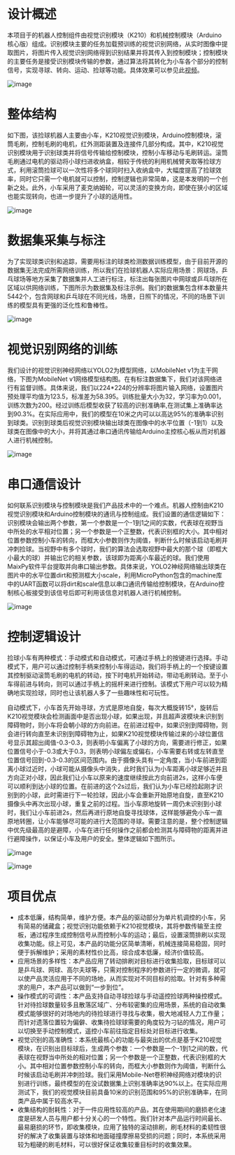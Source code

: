 设计概述
=====
本项目于的机器人控制组件由视觉识别模块（K210）和机械控制模块（Arduino核心版）组成。识别模块主要的任务加载预训练的视觉识别网络，从实时图像中提取图片，将图片传入视觉识别网络得到识别结果并将其传入到控制模块；控制模块的主要任务是接受识别模块传输的参数，通过算法将其转化为小车各个部分的控制信号，实现寻球、转向、运动、捡球等功能。具体效果可以参见此[视频](https://www.bilibili.com/video/BV1ns4y1y7rU/?spm_id_from=333.999.0.0&vd_source=9b9dcd102e56ba01089d3a184f046590https://www.bilibili.com/video/BV1ns4y1y7rU/?spm_id_from=333.999.0.0&vd_source=9b9dcd102e56ba01089d3a184f046590)。

![image](https://github.com/TongZhao1030/Whirlwind/assets/164134563/5978b214-b1d0-4dc8-856b-31a00c1185c0 "技术模块组成")


整体结构
=====
如下图，该捡球机器人主要由小车，K210视觉识别模块，Arduino控制模块，滚筒毛刷，控制毛刷的电机，红外测距装置及连接件几部分构成。其中，K210视觉识别模块用于识别球类并将信号传输给控制模块，控制小车移动与毛刷转运。滚筒毛刷通过电机的驱动将小球扫进收纳盒，相较于传统的利用机械臂夹取等捡球方式，利用滚筒捡球可以一次性将多个球同时扫入收纳盒中，大幅度提高了捡球效率，同时它只需一个电机就可以控制，控制逻辑也非常简单，这是本发明的一个创新之处。此外，小车采用了麦克纳姆轮，可以灵活的变换方向，即使在狭小的区域也能实现转向，也进一步提升了小球的适用性。

![image](https://github.com/TongZhao1030/Whirlwind/assets/164134563/ac5051bc-1c97-403f-b8fb-c6c099895be5 "捡球机器人的整体结构")

数据集采集与标注
=====
为了实现球类识别和追踪，需要用标注的球类检测数据训练模型，由于目前开源的数据集无法完成所需网络训练，所以我们在捡球机器人实际应用场景：网球场，乒乓球场等地方采集了数据集并人工进行标注，标注出每张图片中网球或乒乓球所在区域以供网络训练，下图所示为数据集及标注示例。我们的数据集包含样本数量共5442个，包含网球和乒乓球在不同光线，场景，日照下的情况，不同的场景下训练的模型具有更强的泛化性和鲁棒性。

![image](https://github.com/TongZhao1030/Whirlwind/assets/164134563/b70ab328-da32-4058-b024-1e74a3395461 "数据集及标注示例")

视觉识别网络的训练
=====
我们设计的视觉识别神经网络以YOLO2为模型网络，以MobileNet v1为主干网络，下图为MobileNet v1网络模型结构图。在有标注数据集下，我们对该网络进行有监督训练。具体来说，我们以224*224的分辨率将图片输入网络，设置图片预处理平均值为123.5，标准差为58.395。训练批量大小为32，学习率为0.001，训练次数为200。经过训练后模型收获了较高的识别准确率,在测试集上准确率达到90.3%。在实际应用中，我们的模型在10米之内可以以高达95%的准确率识别到球类。识别到球类后视觉识别模块输出球类在图像中的水平位置（-1到1）以及球类在图像中的大小，并将其通过串口通讯传输给Arduino主控核心板从而对机器人进行机械控制。

![image](https://github.com/TongZhao1030/Whirlwind/assets/164134563/89661b17-c84c-4489-951b-b99d51034bce "MobileNet v1 网络结构")

串口通信设计
=====
如何联系识别模块与控制模块是我们产品技术中的一个难点。机器人控制由K210视觉识别模块和Arduino控制模块的通讯与控制组成。我们设置的通信逻辑如下：识别模块会输出两个参数，第一个参数是一个-1到1之间的实数，代表球在视野当中所处的水平相对位置；另一个参数是一个正整数，代表识别框的大小。其中相对位置参数控制小车的转向，而框大小参数则作为阈值，判断什么时候该启动毛刷并冲刺捡球。当视野中有多个球时，我们的算法会选取视野中最大的那个球（即框大小最大的球）并输出它的相关参数，该球即为距离小车最近的球。我们使用MaixPy软件平台提取并向串口输出参数。具体来说，YOLO2神经网络输出球类在图片中的水平位置dirt和预测框大小scale，利用MicroPython包含的machine库中的UART函数可以将dirt和scale信息以串口通讯传输给控制模块，在Arduino控制核心板接受到该信号后即可利用该信息对机器人进行机械控制。

![image](https://github.com/TongZhao1030/Whirlwind/assets/164134563/bf5d8f59-0676-43c8-a606-9cce72d33e2f "识别模块和串口通信技术原理")

控制逻辑设计
=====
捡球小车有两种模式：手动模式和自动模式，可通过手柄上的按键进行选择。手动模式下，用户可以通过控制手柄来控制小车得运动，我们将手柄上的一个按键设置其控制驱动滚筒毛刷的电机的转动，按下时电机开始转动，带动毛刷转动。至于小车得前进与转向，则可以通过手柄上的摇杆来进行控制。该模式下用户可以较为精确地实现捡球，同时也让该机器人多了一些趣味性和可玩性。

自动模式下，小车首先开始寻球，方式是原地自旋，每次大概旋转15°，旋转后K210视觉模块会检测画面中是否出现小球，如果出现，并且超声波模块未识别到障碍物时，则小车将会朝小球的方向前进。在前进过程中，如果识别到障碍物，则会进行转向直至未识别到障碍物为止，如果K210视觉模块传输过来的小球位置信号显示其超出阈值-0.3-0.3，则表明小车偏离了小球的方向，需要进行修正，如果位置信号小于-0.3或大于0.3，则表明小球偏左或偏右，小车需要右转或左转直至位置信号回到-0.3-0.3的区间范围内。由于摄像头具有一定角度，当小车前进到距离小球过近时，小球可能从摄像头中消失，此时我们认为小车距离小球足够近并且方向正对小球，因此我们让小车以原来的速度继续按此方向前进2s，这样小车便可以顺利到达小球的位置。在前进的这个2s过后，我们认为小车已经捡起刚才识别到的小球，此时需进行下一轮捡球，因此小车会重新开始原地自旋，直至K210摄像头中再次出现小球，重复之前的过程。当小车原地旋转一周仍未识别到小球时，我们让小车前进2s，然后再进行原地自旋寻找球体，这样能够避免小车一直原地转圈，让小车能够尽可能的进行大范围的寻球。需要注意的是，整个控制逻辑中优先级最高的是避障，小车在进行任何操作之前都会检测其与障碍物的距离并进行避障操作，以保证小车及用户的安全。整体逻辑如下图所示。

![image](https://github.com/TongZhao1030/Whirlwind/assets/164134563/925d5ef0-6dc8-4b88-b919-c3ca3c3ee553 "控制模块技术原理")

![image](https://github.com/TongZhao1030/Whirlwind/assets/164134563/926eaaad-c376-4ad5-a82f-cdb32d2d3dc1 "捡球机器人的控制逻辑流程图")

项目优点
====
- 成本低廉，结构简单，维护方便。本产品的驱动部分为单片机调控的小车，另有简易的储藏盒；视觉识别功能依赖于K210视觉模块，其将参数传输至主控板，通过程序生成控制信号从而控制小车的运动；最后，设置滚筒排刷以实现收集功能。综上可见，本产品的功能分区简单清晰，机械连接简易稳固，同时便于拆解维护；采用的素材性价比高，综合成本低廉，经济价值较高。
- 应用场景的多样性：本产品应用了转动排刷对目标进行收集拾取，目标球可以是乒乓球、网球、高尔夫球等，只需对控制程序的参数进行一定的微调，就可以使产品灵活应用于不同的场地，从而实现对不同目标的拾取。针对有多种需求的用户，本产品可以做到“一步到位”。
- 操作模式的可调性：本产品支持自动寻球捡球与手动遥控捡球两种操控模式。针对待捡球数量较多且散落区域广、分布较密集的应用场景，系统的自动收集模式能够很好的对场地内的待捡球进行寻找与收集，极大地减轻人力工作量；而针对遗落位置较为偏僻、收集待捡球球需要的角度较为刁钻的情况，用户可以切换至手动控制模式，遥控小车前往指定目标处对目标进行收集。
- 视觉识别的高准确性：本系统最核心的功能与最突出的优点是基于K210视觉模块，在识别出目标球后，生成两个参数：一个参数是一个-1到1之间的数，代表球在视野当中所处的相对位置；另一个参数是一个正整数，代表识别框的大小。其中相对位置参数控制小车的转向，而框大小参数则作为阈值，判断什么时候该启动毛刷并冲刺捡球。我们采用Mobile-Net卷积神经网络对模块的识别进行训练，最终模型的在没试数据集上识别准确率达90%以上。在实际应用测试下，我们的视觉模块目前具备10米的识别范围和95%的识别准确率，在同类产品中属于较高水平。
- 收集结构的耐耗性：对于一件应用性较高的产品，其在使用期间的磨损老化速度是研发人员与用户都十分关心的一个特性。我们针对本产品运行时间最长、最易磨损的环节，即收集模块，应用了独特的滚动排刷，刷毛材料的柔韧性很好的解决了收集装置与球体和地面碰撞摩擦易受损的问题；同时，本系统采用较为粗硬的刷毛材料，可以很好保证收集较重目标时的收集效果。




